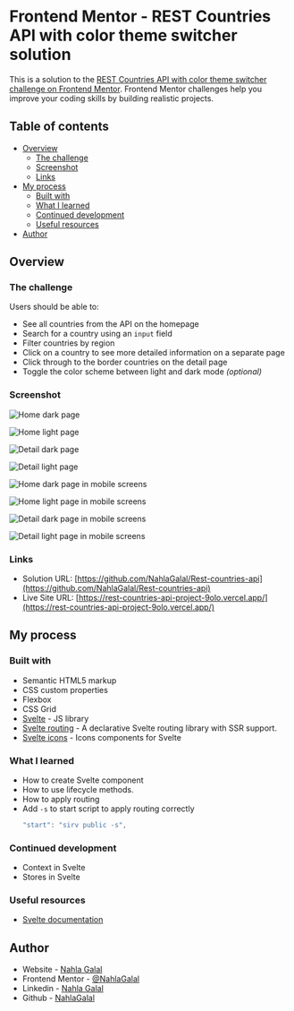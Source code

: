 # Frontend Mentor - REST Countries API with color theme switcher solution

This is a solution to the [REST Countries API with color theme switcher challenge on Frontend Mentor](https://www.frontendmentor.io/challenges/rest-countries-api-with-color-theme-switcher-5cacc469fec04111f7b848ca). Frontend Mentor challenges help you improve your coding skills by building realistic projects. 

## Table of contents

- [Overview](#overview)
  - [The challenge](#the-challenge)
  - [Screenshot](#screenshot)
  - [Links](#links)
- [My process](#my-process)
  - [Built with](#built-with)
  - [What I learned](#what-i-learned)
  - [Continued development](#continued-development)
  - [Useful resources](#useful-resources)
- [Author](#author)

## Overview

### The challenge

Users should be able to:

- See all countries from the API on the homepage
- Search for a country using an `input` field
- Filter countries by region
- Click on a country to see more detailed information on a separate page
- Click through to the border countries on the detail page
- Toggle the color scheme between light and dark mode *(optional)*

### Screenshot

![Home dark page](./screenshots/home-dark.png)

![Home light page](./screenshots/home-light.png)

![Detail dark page](./screenshots/detail-dark.png)

![Detail light page](./screenshots/detail-light.png)

![Home dark page in mobile screens](./screenshots/home-dark-mobile.png)

![Home light page in mobile screens](./screenshots/home-light-mobile.png)

![Detail dark page in mobile screens](./screenshots/detail-dark-mobile.png)

![Detail light page in mobile screens](./screenshots/detail-light-mobile.png)

### Links

- Solution URL: [https://github.com/NahlaGalal/Rest-countries-api](https://github.com/NahlaGalal/Rest-countries-api)
- Live Site URL: [https://rest-countries-api-project-9olo.vercel.app/](https://rest-countries-api-project-9olo.vercel.app/)

## My process

### Built with

- Semantic HTML5 markup
- CSS custom properties
- Flexbox
- CSS Grid
- [Svelte](https://svelte.dev/) - JS library
- [Svelte routing](https://github.com/EmilTholin/svelte-routing) - A declarative Svelte routing library with SSR support.
- [Svelte icons](https://github.com/Introvertuous/svelte-icons) - Icons components for Svelte

### What I learned

- How to create Svelte component
- How to use lifecycle methods.
- How to apply routing 
- Add `-s` to start script to apply routing correctly
  ```js
  "start": "sirv public -s",
  ```


### Continued development

- Context in Svelte
- Stores in Svelte

### Useful resources

- [Svelte documentation](https://svelte.dev/docs#before-we-begin)

## Author

- Website - [Nahla Galal](https://nahla-portfolio.vercel.app/)
- Frontend Mentor - [@NahlaGalal](https://www.frontendmentor.io/profile/NahlaGalal)
- Linkedin - [Nahla Galal](https://www.linkedin.com/in/nahla-galal/)
- Github - [NahlaGalal](https://github.com/NahlaGalal)